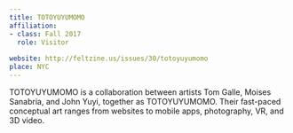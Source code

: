 ```yaml
---
title: TOTOYUYUMOMO
affiliation:
- class: Fall 2017
  role: Visitor
 
website: http://feltzine.us/issues/30/totoyuyumomo
place: NYC
---
```

 TOTOYUYUMOMO is a collaboration between artists Tom Galle, Moises Sanabria, and John Yuyi, together as TOTOYUYUMOMO. Their fast-paced conceptual art ranges from websites to mobile apps, photography, VR, and 3D video. 